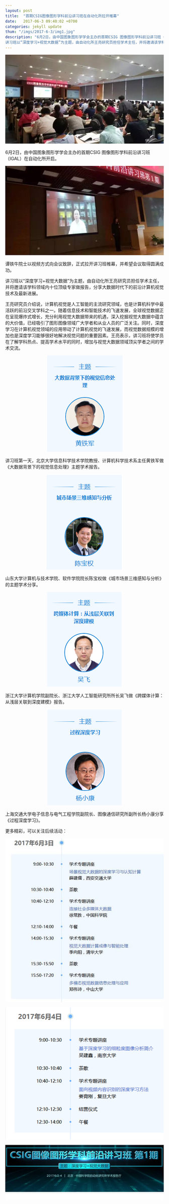 ```yaml
---
layout: post
title:  "首期CSIG图像图形学科前沿讲习班在自动化所拉开帷幕"
date:   2017-06-3 09:40:02 +0700
categories: jekyll update
thum: "/imgs/2017-6-3/img1.jpg"
description: "6月2日，由中国图象图形学学会主办的首期CSIG 图像图形学科前沿讲习班（IGAL）在自动化所开启。谭铁牛院士以视频方式向会议致辞，正式拉开讲习班帷幕，并希望会议取得圆满成功。
讲习班以“深度学习+视觉大数据”为主题，由自动化所王亮研究员担任学术主任，并将邀请该学科领域内十位顶级专家做报告，分享大数据时代下的前沿计算机视觉技术及最新进展。王亮研究员介绍说，计算机视觉是人工智能的主流研究领域，也是计算机科学中最活跃的前沿交叉学科之一。随着信息技术和智能技术的飞速发展，全球视觉数据正在呈现爆炸式增长，充分利用视觉大数据带来的机遇，深入挖掘视觉大数据中蕴含的大价值，已经吸引了图形图像领域广大学者和从业人员的广泛关注。"
---
```

<center>
<p><img class="alignnone wp-image-126" src="/imgs/2017-6-3/img1.jpg" alt="" >
</p>
</center>
  6月2日，由中国图象图形学学会主办的首期CSIG 图像图形学科前沿讲习班（IGAL）在自动化所开启。
<center>
<p><img class="alignnone wp-image-126" src="/imgs/2017-6-3/img2.jpg" alt="" >
</p>
</center>
  谭铁牛院士以视频方式向会议致辞，正式拉开讲习班帷幕，并希望会议取得圆满成功。

讲习班以“深度学习+视觉大数据”为主题，由自动化所王亮研究员担任学术主任，并将邀请该学科领域内十位顶级专家做报告，分享大数据时代下的前沿计算机视觉技术及最新进展。

王亮研究员介绍说，计算机视觉是人工智能的主流研究领域，也是计算机科学中最活跃的前沿交叉学科之一。随着信息技术和智能技术的飞速发展，全球视觉数据正在呈现爆炸式增长，充分利用视觉大数据带来的机遇，深入挖掘视觉大数据中蕴含的大价值，已经吸引了图形图像领域广大学者和从业人员的广泛关注。同时，深度学习在计算机视觉领域的应用带动了计算机视觉的飞速发展，而视觉数据规模的增加也是深度学习能够很好地解决视觉问题的重要因素。王亮表示，讲习班将使学员在了解学科热点、提高学术水平的同时，增加与视觉大数据领域顶尖学者之间的学术交流。
<center>
<p><img class="alignnone wp-image-126" src="/imgs/2017-6-3/img3.png" alt="" ></p>
</center>
讲习班第一天，北京大学信息科学技术学院教授、计算机科学技术系主任黄铁军做《大数据背景下的视觉信息处理》主题学术报告。

<center>
<p><img class="alignnone wp-image-126" src="/imgs/2017-6-3/img4.png" alt="" ></p>
</center>
山东大学计算机与技术学院、软件学院院长陈宝权做《城市场景三维感知与分析》的主题学术分享。

<center>
<p><img class="alignnone wp-image-126" src="/imgs/2017-6-3/img5.png" alt="" ></p>
</center>
浙江大学计算机学院副院长、浙江大学人工智能研究所所长吴飞做《跨媒体计算：从浅层关联到深度建模》报告。

<center>
<p><img class="alignnone wp-image-126" src="/imgs/2017-6-3/img6.png" alt="" ></p>
</center>
上海交通大学电子信息与电气工程学院副院长、图像通信研究所副所长杨小康分享《过程深度学习》。

更多精彩，可以关注后续活动：
<center>
<p><img class="alignnone wp-image-126" src="/imgs/2017-6-3/img7.jpg" alt="" ></p>
</center>
<center>
<p><img class="alignnone wp-image-126" src="/imgs/2017-6-3/img8.png" alt="" ></p>
</center>
<center>
<p><img class="alignnone wp-image-126" src="/imgs/2017-6-3/img9.jpg" alt="" ></p>
</center>
